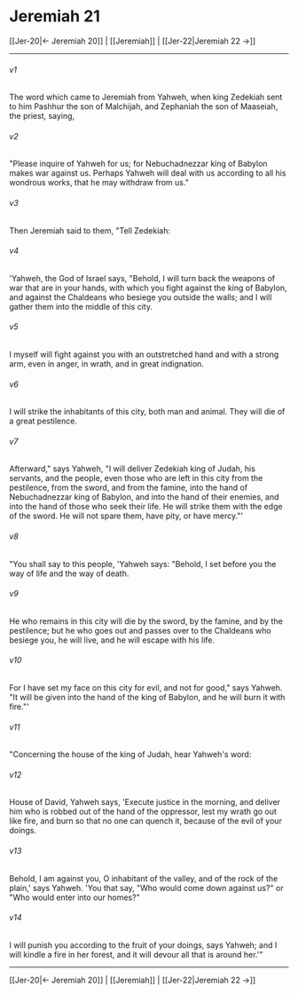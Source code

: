 # Jeremiah 21

[[Jer-20|← Jeremiah 20]] | [[Jeremiah]] | [[Jer-22|Jeremiah 22 →]]
***



###### v1 
The word which came to Jeremiah from Yahweh, when king Zedekiah sent to him Pashhur the son of Malchijah, and Zephaniah the son of Maaseiah, the priest, saying, 

###### v2 
"Please inquire of Yahweh for us; for Nebuchadnezzar king of Babylon makes war against us. Perhaps Yahweh will deal with us according to all his wondrous works, that he may withdraw from us." 

###### v3 
Then Jeremiah said to them, "Tell Zedekiah: 

###### v4 
'Yahweh, the God of Israel says, "Behold, I will turn back the weapons of war that are in your hands, with which you fight against the king of Babylon, and against the Chaldeans who besiege you outside the walls; and I will gather them into the middle of this city. 

###### v5 
I myself will fight against you with an outstretched hand and with a strong arm, even in anger, in wrath, and in great indignation. 

###### v6 
I will strike the inhabitants of this city, both man and animal. They will die of a great pestilence. 

###### v7 
Afterward," says Yahweh, "I will deliver Zedekiah king of Judah, his servants, and the people, even those who are left in this city from the pestilence, from the sword, and from the famine, into the hand of Nebuchadnezzar king of Babylon, and into the hand of their enemies, and into the hand of those who seek their life. He will strike them with the edge of the sword. He will not spare them, have pity, or have mercy."' 

###### v8 
"You shall say to this people, 'Yahweh says: "Behold, I set before you the way of life and the way of death. 

###### v9 
He who remains in this city will die by the sword, by the famine, and by the pestilence; but he who goes out and passes over to the Chaldeans who besiege you, he will live, and he will escape with his life. 

###### v10 
For I have set my face on this city for evil, and not for good," says Yahweh. "It will be given into the hand of the king of Babylon, and he will burn it with fire."' 

###### v11 
"Concerning the house of the king of Judah, hear Yahweh's word: 

###### v12 
House of David, Yahweh says, 'Execute justice in the morning, and deliver him who is robbed out of the hand of the oppressor, lest my wrath go out like fire, and burn so that no one can quench it, because of the evil of your doings. 

###### v13 
Behold, I am against you, O inhabitant of the valley, and of the rock of the plain,' says Yahweh. 'You that say, "Who would come down against us?" or "Who would enter into our homes?" 

###### v14 
I will punish you according to the fruit of your doings, says Yahweh; and I will kindle a fire in her forest, and it will devour all that is around her.'"

***
[[Jer-20|← Jeremiah 20]] | [[Jeremiah]] | [[Jer-22|Jeremiah 22 →]]
